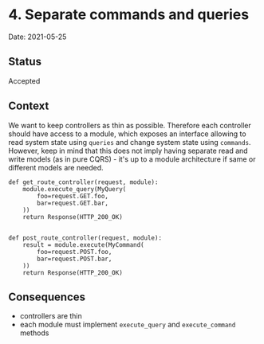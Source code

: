 # 4.   Separate commands and queries

Date: 2021-05-25

## Status

Accepted

## Context

We want to keep controllers as thin as possible. Therefore each controller should have access to a module, which exposes an interface allowing to read system state using `queries` and change system state using `commands`. However, keep in mind that this does not imply having separate read and write models (as in pure CQRS) - it's up to a module architecture if same or different models are needed.

```
def get_route_controller(request, module):
    module.execute_query(MyQuery(
        foo=request.GET.foo,
        bar=request.GET.bar,
    ))
    return Response(HTTP_200_OK)


def post_route_controller(request, module):
    result = module.execute(MyCommand(
        foo=request.POST.foo,
        bar=request.POST.bar,
    ))
    return Response(HTTP_200_OK)
```


## Consequences
- controllers are thin
- each module must implement `execute_query` and `execute_command` methods